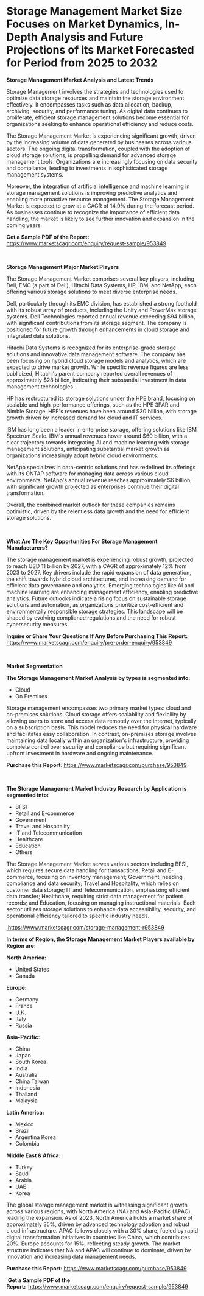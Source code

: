 <p><h1>Storage Management Market Size Focuses on Market Dynamics, In-Depth Analysis and Future Projections of its Market Forecasted for Period from 2025 to 2032</h1></p><p><strong>Storage Management Market Analysis and Latest Trends</strong></p>
<p><p>Storage Management involves the strategies and technologies used to optimize data storage resources and maintain the storage environment effectively. It encompasses tasks such as data allocation, backup, archiving, security, and performance tuning. As digital data continues to proliferate, efficient storage management solutions become essential for organizations seeking to enhance operational efficiency and reduce costs.</p><p>The Storage Management Market is experiencing significant growth, driven by the increasing volume of data generated by businesses across various sectors. The ongoing digital transformation, coupled with the adoption of cloud storage solutions, is propelling demand for advanced storage management tools. Organizations are increasingly focusing on data security and compliance, leading to investments in sophisticated storage management systems.</p><p>Moreover, the integration of artificial intelligence and machine learning in storage management solutions is improving predictive analytics and enabling more proactive resource management. The Storage Management Market is expected to grow at a CAGR of 14.9% during the forecast period. As businesses continue to recognize the importance of efficient data handling, the market is likely to see further innovation and expansion in the coming years.</p></p>
<p><strong>Get a Sample PDF of the Report:&nbsp;</strong> <a href="https://www.marketscagr.com/enquiry/request-sample/953849?utm_campaign=3204&utm_medium=2&utm_source=Github&utm_content=ia&utm_term=18042025&utm_id=storage-management">https://www.marketscagr.com/enquiry/request-sample/953849</a></p>
<p>&nbsp;</p>
<p><strong>Storage Management Major Market Players</strong></p>
<p><p>The Storage Management Market comprises several key players, including Dell, EMC (a part of Dell), Hitachi Data Systems, HP, IBM, and NetApp, each offering various storage solutions to meet diverse enterprise needs.</p><p>Dell, particularly through its EMC division, has established a strong foothold with its robust array of products, including the Unity and PowerMax storage systems. Dell Technologies reported annual revenue exceeding $94 billion, with significant contributions from its storage segment. The company is positioned for future growth through enhancements in cloud storage and integrated data solutions.</p><p>Hitachi Data Systems is recognized for its enterprise-grade storage solutions and innovative data management software. The company has been focusing on hybrid cloud storage models and analytics, which are expected to drive market growth. While specific revenue figures are less publicized, Hitachi's parent company reported overall revenues of approximately $28 billion, indicating their substantial investment in data management technologies.</p><p>HP has restructured its storage solutions under the HPE brand, focusing on scalable and high-performance offerings, such as the HPE 3PAR and Nimble Storage. HPE's revenues have been around $30 billion, with storage growth driven by increased demand for cloud and IT services.</p><p>IBM has long been a leader in enterprise storage, offering solutions like IBM Spectrum Scale. IBM's annual revenues hover around $60 billion, with a clear trajectory towards integrating AI and machine learning with storage management solutions, anticipating substantial market growth as organizations increasingly adopt hybrid cloud environments.</p><p>NetApp specializes in data-centric solutions and has redefined its offerings with its ONTAP software for managing data across various cloud environments. NetApp's annual revenue reaches approximately $6 billion, with significant growth projected as enterprises continue their digital transformation. </p><p>Overall, the combined market outlook for these companies remains optimistic, driven by the relentless data growth and the need for efficient storage solutions.</p></p>
<p>&nbsp;</p>
<p><strong>What Are The Key Opportunities For Storage Management Manufacturers?</strong></p>
<p><p>The storage management market is experiencing robust growth, projected to reach USD 11 billion by 2027, with a CAGR of approximately 12% from 2023 to 2027. Key drivers include the rapid expansion of data generation, the shift towards hybrid cloud architectures, and increasing demand for efficient data governance and analytics. Emerging technologies like AI and machine learning are enhancing management efficiency, enabling predictive analytics. Future outlooks indicate a rising focus on sustainable storage solutions and automation, as organizations prioritize cost-efficient and environmentally responsible storage strategies. This landscape will be shaped by evolving compliance regulations and the need for robust cybersecurity measures.</p></p>
<p><strong>Inquire or Share Your Questions If Any Before Purchasing This Report:</strong> <a href="https://www.marketscagr.com/enquiry/pre-order-enquiry/953849?utm_campaign=3204&utm_medium=2&utm_source=Github&utm_content=ia&utm_term=18042025&utm_id=storage-management">https://www.marketscagr.com/enquiry/pre-order-enquiry/953849</a></p>
<p>&nbsp;</p>
<p><strong>Market Segmentation</strong></p>
<p><strong>The Storage Management Market Analysis by types is segmented into:</strong></p>
<p><ul><li>Cloud</li><li>On Premises</li></ul></p>
<p><p>Storage management encompasses two primary market types: cloud and on-premises solutions. Cloud storage offers scalability and flexibility by allowing users to store and access data remotely over the internet, typically on a subscription basis. This model reduces the need for physical hardware and facilitates easy collaboration. In contrast, on-premises storage involves maintaining data locally within an organization's infrastructure, providing complete control over security and compliance but requiring significant upfront investment in hardware and ongoing maintenance.</p></p>
<p><strong>Purchase this Report:&nbsp;</strong><a href="https://www.marketscagr.com/purchase/953849?utm_campaign=3204&utm_medium=2&utm_source=Github&utm_content=ia&utm_term=18042025&utm_id=storage-management">https://www.marketscagr.com/purchase/953849</a></p>
<p>&nbsp;</p>
<p><strong>The Storage Management Market Industry Research by Application is segmented into:</strong></p>
<p><ul><li>BFSI</li><li>Retail and E-commerce</li><li>Government</li><li>Travel and Hospitality</li><li>IT and Telecommunication</li><li>Healthcare</li><li>Education</li><li>Others</li></ul></p>
<p><p>The Storage Management Market serves various sectors including BFSI, which requires secure data handling for transactions; Retail and E-commerce, focusing on inventory management; Government, needing compliance and data security; Travel and Hospitality, which relies on customer data storage; IT and Telecommunication, emphasizing efficient data transfer; Healthcare, requiring strict data management for patient records; and Education, focusing on managing instructional materials. Each sector utilizes storage solutions to enhance data accessibility, security, and operational efficiency tailored to specific industry needs.</p></p>
<p><a href="https://www.marketscagr.com/storage-management-r953849?utm_campaign=3204&utm_medium=2&utm_source=Github&utm_content=ia&utm_term=18042025&utm_id=storage-management">&nbsp;https://www.marketscagr.com/storage-management-r953849</a></p>
<p><strong>In terms of Region, the Storage Management Market Players available by Region are:</strong></p>
<p>
    <p> <strong> North America: </strong>
        <ul>
            <li>United States</li>
            <li>Canada</li>
        </ul>
        </p> 
    <p> <strong> Europe: </strong>
        <ul>
            <li>Germany</li>
            <li>France</li>
            <li>U.K.</li>
            <li>Italy</li>
            <li>Russia</li>
        </ul>
        </p> 
    <p> <strong> Asia-Pacific: </strong>
        <ul>
            <li>China</li>
            <li>Japan</li>
            <li>South Korea</li>
            <li>India</li>
            <li>Australia</li>
            <li>China Taiwan</li>
            <li>Indonesia</li>
            <li>Thailand</li>
            <li>Malaysia</li>
        </ul>
        </p> 
    <p> <strong> Latin America: </strong>
        <ul>
            <li>Mexico</li>
            <li>Brazil</li>
            <li>Argentina Korea</li>
            <li>Colombia</li>
        </ul>
        </p> 
    <p> <strong> Middle East & Africa: </strong>
        <ul>
            <li>Turkey</li>
            <li>Saudi</li>
            <li>Arabia</li>
            <li>UAE</li>
            <li>Korea</li>
        </ul>
    </p>
    </p>
<p><p>The global storage management market is witnessing significant growth across various regions, with North America (NA) and Asia-Pacific (APAC) leading the expansion. As of 2023, North America holds a market share of approximately 35%, driven by advanced technology adoption and robust cloud infrastructure. APAC follows closely with a 30% share, fueled by rapid digital transformation initiatives in countries like China, which contributes 20%. Europe accounts for 15%, reflecting steady growth. The market structure indicates that NA and APAC will continue to dominate, driven by innovation and increasing data management needs.</p></p>
<p><strong>Purchase this Report: </strong><a href="https://www.marketscagr.com/purchase/953849?utm_campaign=3204&utm_medium=2&utm_source=Github&utm_content=ia&utm_term=18042025&utm_id=storage-management">https://www.marketscagr.com/purchase/953849</a></p>
<p>&nbsp;<strong>Get a Sample PDF of the Report:&nbsp;&nbsp;</strong><a href="https://www.marketscagr.com/enquiry/request-sample/953849?utm_campaign=3204&utm_medium=2&utm_source=Github&utm_content=ia&utm_term=18042025&utm_id=storage-management">https://www.marketscagr.com/enquiry/request-sample/953849</a></p>
<p><strong></strong></p>
<p><p></p><p></p><p></p></p>